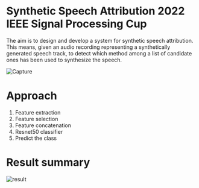 # Synthetic Speech Attribution 2022 IEEE Signal Processing Cup

The aim is to design and develop a system for synthetic speech attribution.
This means, given an audio recording representing a
synthetically generated speech track, to detect which method among a list of candidate
ones has been used to synthesize the speech.



![Capture](https://user-images.githubusercontent.com/76881093/212119668-13f68303-dca8-4430-8070-e3365d12605d.PNG)


# Approach 
1. Feature extraction
2. Feature selection 
3. Feature concatenation
4. Resnet50 classifier 
5. Predict the class

# Result summary

![result](https://user-images.githubusercontent.com/76881093/212120987-4eb226d6-40f7-46b1-8179-131fd6d2d871.PNG)


